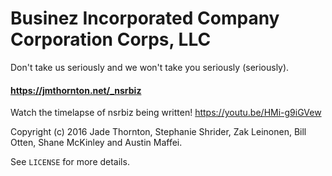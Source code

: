 # Businez Incorporated Company Corporation Corps, LLC

Don't take us seriously and we won't take you seriously (seriously).

#### https://jmthornton.net/_nsrbiz

Watch the timelapse of nsrbiz being written! <https://youtu.be/HMi-g9iGVew>


Copyright (c) 2016 Jade Thornton, Stephanie Shrider, Zak Leinonen, Bill Otten, Shane McKinley and Austin Maffei.

See ```LICENSE``` for more details.
